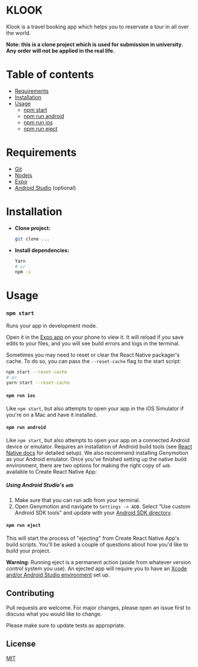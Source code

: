 KLOOK
=========

Klook is a travel booking app which helps you to reservate a tour in all over the world.

**Note: this is a clone project which is used for submission in university. Any order will not be applied in the real life.**



Table of contents
=================


   * [Requirements](#requirements)
   * [Installation](#installation)
   * [Usage](#usage)
      * [npm start](#npm-start)
      * [npm run android](#npm-run-android)
      * [npm run ios](#npm-run-ios)
      * [npm run eject](#npm-run-eject)


Requirements
============
- [Git](https://git-scm.com/downloads)
- [Nodejs](https://nodejs.org/en/)
- [Expo](https://expo.io) 
- [Android Studio](https://developer.android.com/studio) (optional)

Installation
============

- **Clone project:**
   ```sh
   git clone ...
   ```

- **Install dependencies:**
   ```sh
   Yarn
   # or
   npm -i
   ```

Usage
=====

### `npm start`

Runs your app in development mode.

Open it in the [Expo app](https://expo.io) on your phone to view it. It will reload if you save edits to your files, and you will see build errors and logs in the terminal.

Sometimes you may need to reset or clear the React Native packager's cache. To do so, you can pass the `--reset-cache` flag to the start script:

   ```sh
   npm start --reset-cache
   # or
   yarn start --reset-cache
   ```

#### `npm run ios`

Like `npm start`, but also attempts to open your app in the iOS Simulator if you're on a Mac and have it installed.

#### `npm run android`

Like `npm start`, but also attempts to open your app on a connected Android device or emulator. Requires an installation of Android build tools (see [React Native docs](https://facebook.github.io/react-native/docs/getting-started.html) for detailed setup). We also recommend installing Genymotion as your Android emulator. Once you've finished setting up the native build environment, there are two options for making the right copy of `adb` available to Create React Native App:

##### Using Android Studio's `adb`

1. Make sure that you can run adb from your terminal.
2. Open Genymotion and navigate to `Settings -> ADB`. Select “Use custom Android SDK tools” and update with your [Android SDK directory](https://stackoverflow.com/questions/25176594/android-sdk-location).

#### `npm run eject`

This will start the process of "ejecting" from Create React Native App's build scripts. You'll be asked a couple of questions about how you'd like to build your project.

**Warning:** Running eject is a permanent action (aside from whatever version control system you use). An ejected app will require you to have an [Xcode and/or Android Studio environment](https://facebook.github.io/react-native/docs/getting-started.html) set up.


## Contributing
Pull requests are welcome. For major changes, please open an issue first to discuss what you would like to change.

Please make sure to update tests as appropriate.

## License
[MIT](https://choosealicense.com/licenses/mit/)